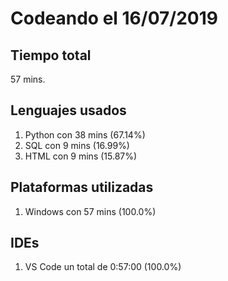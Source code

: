 # Codeando el 16/07/2019

## Tiempo total
57 mins.

## Lenguajes usados
1. Python con 38 mins (67.14%)
1. SQL con 9 mins (16.99%)
1. HTML con 9 mins (15.87%)

## Plataformas utilizadas
1. Windows con 57 mins (100.0%)

## IDEs
1. VS Code un total de 0:57:00 (100.0%)
